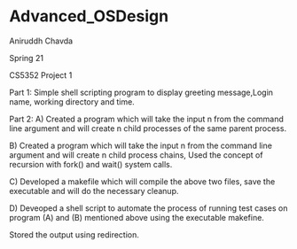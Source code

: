 # Advanced_OSDesign

Aniruddh Chavda

Spring 21

CS5352 Project 1 

Part 1: 
Simple shell scripting program to display greeting message,Login name, working directory and time.

Part 2: 
 A) Created a program which will take the input n from the command line argument and will create n child processes of the same parent process.

 B) Created a program which will take the input n from the command line argument and will create n child process chains,
    Used the concept of recursion with fork() and wait() system calls.
    
 C) Developed a makefile which will compile the above two files, save the executable and will do the necessary cleanup.

 D) Deveoped a shell script to automate the process of running test cases on program (A) and (B) mentioned above using the executable makefine.


Stored the output using redirection.      

